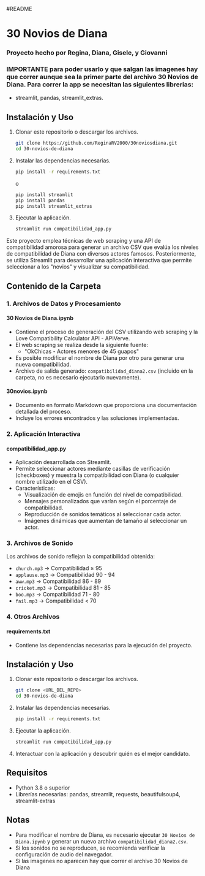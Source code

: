 #README
# 30 Novios de Diana
### Proyecto hecho por Regina, Diana, Gisele, y Giovanni 

### IMPORTANTE para poder usarlo y que salgan las imagenes hay que correr aunque sea la primer parte del archivo 30 Novios de Diana. Para correr la app se necesitan las siguientes librerias: 
- streamlit, pandas, streamlit_extras.

## Instalación y Uso

1. Clonar este repositorio o descargar los archivos.

   ```bash
   git clone https://github.com/ReginaRV2000/30noviosdiana.git
   cd 30-novios-de-diana
   ```

2. Instalar las dependencias necesarias.

   ```bash
   pip install -r requirements.txt
   ```
   o
   ```bash
   pip install streamlit
   pip install pandas
   pip install streamlit_extras
   ```

4. Ejecutar la aplicación.

   ```bash
   streamlit run compatibilidad_app.py

Este proyecto emplea técnicas de web scraping y una API de compatibilidad amorosa para generar un archivo CSV que evalúa los niveles de compatibilidad de Diana con diversos actores famosos. Posteriormente, se utiliza Streamlit para desarrollar una aplicación interactiva que permite seleccionar a los "novios" y visualizar su compatibilidad.

## Contenido de la Carpeta

### 1. Archivos de Datos y Procesamiento

#### 30 Novios de Diana.ipynb
- Contiene el proceso de generación del CSV utilizando web scraping y la Love Compatibility Calculator API - APIVerve.
- El web scraping se realiza desde la siguiente fuente:
  - "OkChicas - Actores menores de 45 guapos"
- Es posible modificar el nombre de Diana por otro para generar una nueva compatibilidad.
- Archivo de salida generado: `compatibilidad_diana2.csv` (incluido en la carpeta, no es necesario ejecutarlo nuevamente).

#### 30novios.ipynb
- Documento en formato Markdown que proporciona una documentación detallada del proceso.
- Incluye los errores encontrados y las soluciones implementadas.

### 2. Aplicación Interactiva

#### compatibilidad_app.py
- Aplicación desarrollada con Streamlit.
- Permite seleccionar actores mediante casillas de verificación (checkboxes) y muestra la compatibilidad con Diana (o cualquier nombre utilizado en el CSV).
- Características:
  - Visualización de emojis en función del nivel de compatibilidad.
  - Mensajes personalizados que varían según el porcentaje de compatibilidad.
  - Reproducción de sonidos temáticos al seleccionar cada actor.
  - Imágenes dinámicas que aumentan de tamaño al seleccionar un actor.

### 3. Archivos de Sonido

Los archivos de sonido reflejan la compatibilidad obtenida:

- `church.mp3` → Compatibilidad ≥ 95
- `applause.mp3` → Compatibilidad 90 - 94
- `aww.mp3` → Compatibilidad 86 - 89
- `cricket.mp3` → Compatibilidad 81 - 85
- `boo.mp3` → Compatibilidad 71 - 80
- `fail.mp3` → Compatibilidad < 70

### 4. Otros Archivos

#### requirements.txt
- Contiene las dependencias necesarias para la ejecución del proyecto.

## Instalación y Uso

1. Clonar este repositorio o descargar los archivos.

   ```bash
   git clone <URL_DEL_REPO>
   cd 30-novios-de-diana
   ```

2. Instalar las dependencias necesarias.

   ```bash
   pip install -r requirements.txt
   ```

3. Ejecutar la aplicación.

   ```bash
   streamlit run compatibilidad_app.py
   ```

4. Interactuar con la aplicación y descubrir quién es el mejor candidato.

## Requisitos

- Python 3.8 o superior
- Librerías necesarias: pandas, streamlit, requests, beautifulsoup4, streamlit-extras

## Notas

- Para modificar el nombre de Diana, es necesario ejecutar `30 Novios de Diana.ipynb` y generar un nuevo archivo `compatibilidad_diana2.csv`.
- Si los sonidos no se reproducen, se recomienda verificar la configuración de audio del navegador.
- Si las imagenes no aparecen hay que correr el archivo 30 Novios de Diana
